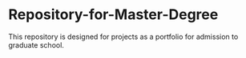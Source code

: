 # Repository-for-Master-Degree
This repository is designed for projects as a portfolio for admission to graduate school.
